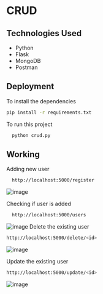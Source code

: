 # CRUD
## Technologies Used
* Python
* Flask
* MongoDB
* Postman
## Deployment

To install the dependencies
```bash
pip install -r requirements.txt
```
To run this project 

```bash
  python crud.py
```

## Working

Adding new user 
```bash
  http://localhost:5000/register
```
![image](https://user-images.githubusercontent.com/54550804/182219156-77cfe0ae-2d5e-4305-81ea-64c77c3bd912.png)

Checking if user is added
```bash
  http://localhost:5000/users
```
![image](https://user-images.githubusercontent.com/54550804/182219183-81aee3f9-c6eb-4580-be51-af04fde599b7.png)
Delete the existing user
```bash
http://localhost:5000/delete/<id>

```
![image](https://user-images.githubusercontent.com/54550804/182219226-6efcf2a8-efdb-467d-948f-62cbeacd81d7.png)

Update the existing user

```bash
http://localhost:5000/update/<id>

```
![image](https://user-images.githubusercontent.com/54550804/182219262-85c177a3-ec78-463d-a5f4-7330d6775dc6.png)



